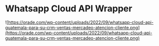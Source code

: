 # Whatsapp Cloud API Wrapper

![https://orade.com/wp-content/uploads/2022/09/whatsapp-cloud-api-guatemala-para-su-crm-ventas-mercadeo-atencion-cliente.png](https://orade.com/wp-content/uploads/2022/09/whatsapp-cloud-api-guatemala-para-su-crm-ventas-mercadeo-atencion-cliente.png)

